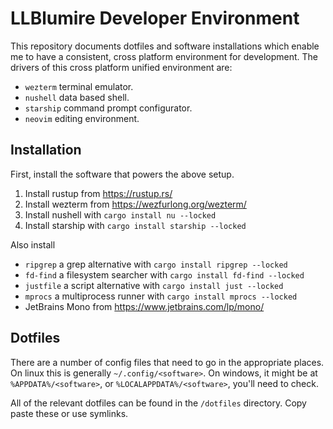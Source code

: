 # LLBlumire Developer Environment

This repository documents dotfiles and software installations which enable me
to have a consistent, cross platform environment for development. The drivers
of this cross platform unified environment are:

 - `wezterm` terminal emulator.
 - `nushell` data based shell.
 - `starship` command prompt configurator.
 - `neovim` editing environment.


## Installation

First, install the software that powers the above setup.

 1. Install rustup from <https://rustup.rs/>
 2. Install wezterm from <https://wezfurlong.org/wezterm/>
 3. Install nushell with `cargo install nu --locked`
 4. Install starship with `cargo install starship --locked`

Also install

  * `ripgrep` a grep alternative with `cargo install ripgrep --locked`
  * `fd-find` a filesystem searcher with `cargo install fd-find --locked`
  * `justfile` a script alternative with `cargo install just --locked`
  * `mprocs` a multiprocess runner with `cargo install mprocs --locked`
  * JetBrains Mono from <https://www.jetbrains.com/lp/mono/>

## Dotfiles

There are a number of config files that need to go in the appropriate places.
On linux this is generally `~/.config/<software>`. On windows, it might be at
`%APPDATA%/<software>`, or `%LOCALAPPDATA%/<software>`, you'll need to check.

All of the relevant dotfiles can be found in the `/dotfiles` directory. Copy
paste these or use symlinks.
